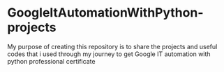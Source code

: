# GoogleItAutomationWithPython-projects
My purpose of creating this repository is to share the projects and useful codes that i used through my journey to get Google IT automation with python professional certificate
